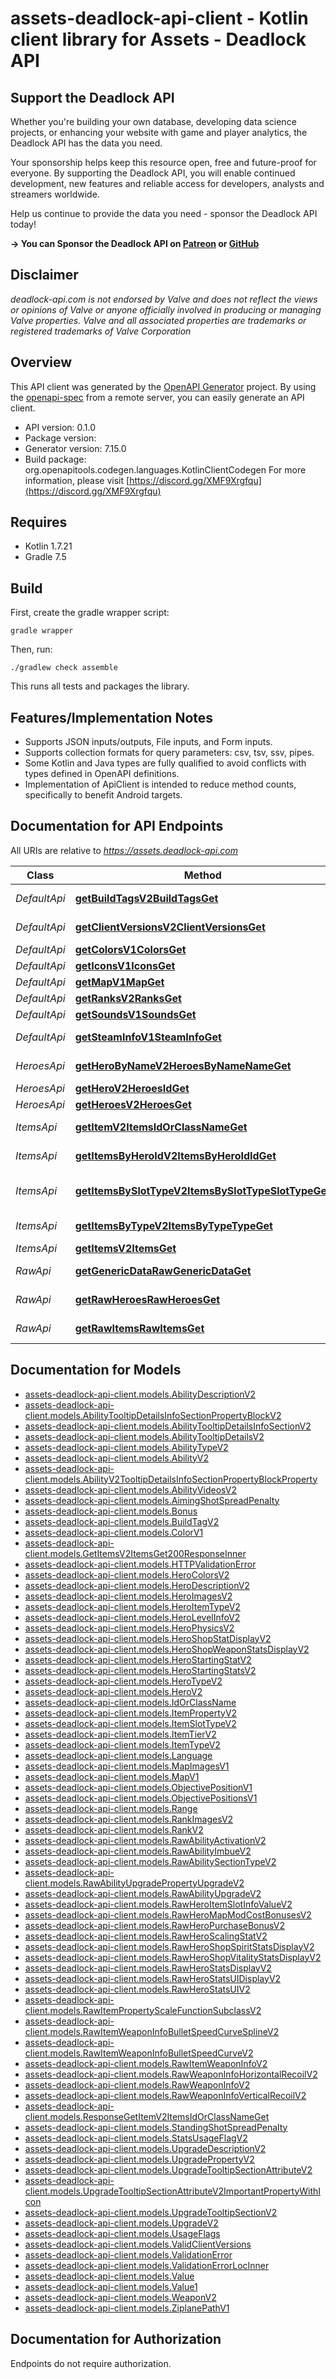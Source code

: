 # assets-deadlock-api-client - Kotlin client library for Assets - Deadlock API


## Support the Deadlock API

Whether you're building your own database, developing data science projects, or enhancing your website with game and player analytics, the Deadlock API has the data you need.

Your sponsorship helps keep this resource open, free and future-proof for everyone. By supporting the Deadlock API, you will enable continued development, new features and reliable access for developers, analysts and streamers worldwide.

Help us continue to provide the data you need - sponsor the Deadlock API today!

**-> You can Sponsor the Deadlock API on [Patreon](https://www.patreon.com/c/user?u=68961896) or [GitHub](https://github.com/sponsors/raimannma)**

## Disclaimer
_deadlock-api.com is not endorsed by Valve and does not reflect the views or opinions of Valve or anyone officially involved in producing or managing Valve properties. Valve and all associated properties are trademarks or registered trademarks of Valve Corporation_


## Overview
This API client was generated by the [OpenAPI Generator](https://openapi-generator.tech) project.  By using the [openapi-spec](https://github.com/OAI/OpenAPI-Specification) from a remote server, you can easily generate an API client.

- API version: 0.1.0
- Package version: 
- Generator version: 7.15.0
- Build package: org.openapitools.codegen.languages.KotlinClientCodegen
For more information, please visit [https://discord.gg/XMF9Xrgfqu](https://discord.gg/XMF9Xrgfqu)

## Requires

* Kotlin 1.7.21
* Gradle 7.5

## Build

First, create the gradle wrapper script:

```
gradle wrapper
```

Then, run:

```
./gradlew check assemble
```

This runs all tests and packages the library.

## Features/Implementation Notes

* Supports JSON inputs/outputs, File inputs, and Form inputs.
* Supports collection formats for query parameters: csv, tsv, ssv, pipes.
* Some Kotlin and Java types are fully qualified to avoid conflicts with types defined in OpenAPI definitions.
* Implementation of ApiClient is intended to reduce method counts, specifically to benefit Android targets.

<a id="documentation-for-api-endpoints"></a>
## Documentation for API Endpoints

All URIs are relative to *https://assets.deadlock-api.com*

| Class | Method | HTTP request | Description |
| ------------ | ------------- | ------------- | ------------- |
| *DefaultApi* | [**getBuildTagsV2BuildTagsGet**](docs/DefaultApi.md#getbuildtagsv2buildtagsget) | **GET** /v2/build-tags | Get Build Tags |
| *DefaultApi* | [**getClientVersionsV2ClientVersionsGet**](docs/DefaultApi.md#getclientversionsv2clientversionsget) | **GET** /v2/client-versions | Get Client Versions |
| *DefaultApi* | [**getColorsV1ColorsGet**](docs/DefaultApi.md#getcolorsv1colorsget) | **GET** /v1/colors | Get Colors |
| *DefaultApi* | [**getIconsV1IconsGet**](docs/DefaultApi.md#geticonsv1iconsget) | **GET** /v1/icons | Get Icons |
| *DefaultApi* | [**getMapV1MapGet**](docs/DefaultApi.md#getmapv1mapget) | **GET** /v1/map | Get Map |
| *DefaultApi* | [**getRanksV2RanksGet**](docs/DefaultApi.md#getranksv2ranksget) | **GET** /v2/ranks | Get Ranks |
| *DefaultApi* | [**getSoundsV1SoundsGet**](docs/DefaultApi.md#getsoundsv1soundsget) | **GET** /v1/sounds | Get Sounds |
| *DefaultApi* | [**getSteamInfoV1SteamInfoGet**](docs/DefaultApi.md#getsteaminfov1steaminfoget) | **GET** /v1/steam-info | Get Steam Info |
| *HeroesApi* | [**getHeroByNameV2HeroesByNameNameGet**](docs/HeroesApi.md#getherobynamev2heroesbynamenameget) | **GET** /v2/heroes/by-name/{name} | Get Hero By Name |
| *HeroesApi* | [**getHeroV2HeroesIdGet**](docs/HeroesApi.md#getherov2heroesidget) | **GET** /v2/heroes/{id} | Get Hero |
| *HeroesApi* | [**getHeroesV2HeroesGet**](docs/HeroesApi.md#getheroesv2heroesget) | **GET** /v2/heroes | Get Heroes |
| *ItemsApi* | [**getItemV2ItemsIdOrClassNameGet**](docs/ItemsApi.md#getitemv2itemsidorclassnameget) | **GET** /v2/items/{id_or_class_name} | Get Item |
| *ItemsApi* | [**getItemsByHeroIdV2ItemsByHeroIdIdGet**](docs/ItemsApi.md#getitemsbyheroidv2itemsbyheroididget) | **GET** /v2/items/by-hero-id/{id} | Get Items By Hero Id |
| *ItemsApi* | [**getItemsBySlotTypeV2ItemsBySlotTypeSlotTypeGet**](docs/ItemsApi.md#getitemsbyslottypev2itemsbyslottypeslottypeget) | **GET** /v2/items/by-slot-type/{slot_type} | Get Items By Slot Type |
| *ItemsApi* | [**getItemsByTypeV2ItemsByTypeTypeGet**](docs/ItemsApi.md#getitemsbytypev2itemsbytypetypeget) | **GET** /v2/items/by-type/{type} | Get Items By Type |
| *ItemsApi* | [**getItemsV2ItemsGet**](docs/ItemsApi.md#getitemsv2itemsget) | **GET** /v2/items | Get Items |
| *RawApi* | [**getGenericDataRawGenericDataGet**](docs/RawApi.md#getgenericdatarawgenericdataget) | **GET** /raw/generic_data | Get Generic Data |
| *RawApi* | [**getRawHeroesRawHeroesGet**](docs/RawApi.md#getrawheroesrawheroesget) | **GET** /raw/heroes | Get Raw Heroes |
| *RawApi* | [**getRawItemsRawItemsGet**](docs/RawApi.md#getrawitemsrawitemsget) | **GET** /raw/items | Get Raw Items |


<a id="documentation-for-models"></a>
## Documentation for Models

 - [assets-deadlock-api-client.models.AbilityDescriptionV2](docs/AbilityDescriptionV2.md)
 - [assets-deadlock-api-client.models.AbilityTooltipDetailsInfoSectionPropertyBlockV2](docs/AbilityTooltipDetailsInfoSectionPropertyBlockV2.md)
 - [assets-deadlock-api-client.models.AbilityTooltipDetailsInfoSectionV2](docs/AbilityTooltipDetailsInfoSectionV2.md)
 - [assets-deadlock-api-client.models.AbilityTooltipDetailsV2](docs/AbilityTooltipDetailsV2.md)
 - [assets-deadlock-api-client.models.AbilityTypeV2](docs/AbilityTypeV2.md)
 - [assets-deadlock-api-client.models.AbilityV2](docs/AbilityV2.md)
 - [assets-deadlock-api-client.models.AbilityV2TooltipDetailsInfoSectionPropertyBlockProperty](docs/AbilityV2TooltipDetailsInfoSectionPropertyBlockProperty.md)
 - [assets-deadlock-api-client.models.AbilityVideosV2](docs/AbilityVideosV2.md)
 - [assets-deadlock-api-client.models.AimingShotSpreadPenalty](docs/AimingShotSpreadPenalty.md)
 - [assets-deadlock-api-client.models.Bonus](docs/Bonus.md)
 - [assets-deadlock-api-client.models.BuildTagV2](docs/BuildTagV2.md)
 - [assets-deadlock-api-client.models.ColorV1](docs/ColorV1.md)
 - [assets-deadlock-api-client.models.GetItemsV2ItemsGet200ResponseInner](docs/GetItemsV2ItemsGet200ResponseInner.md)
 - [assets-deadlock-api-client.models.HTTPValidationError](docs/HTTPValidationError.md)
 - [assets-deadlock-api-client.models.HeroColorsV2](docs/HeroColorsV2.md)
 - [assets-deadlock-api-client.models.HeroDescriptionV2](docs/HeroDescriptionV2.md)
 - [assets-deadlock-api-client.models.HeroImagesV2](docs/HeroImagesV2.md)
 - [assets-deadlock-api-client.models.HeroItemTypeV2](docs/HeroItemTypeV2.md)
 - [assets-deadlock-api-client.models.HeroLevelInfoV2](docs/HeroLevelInfoV2.md)
 - [assets-deadlock-api-client.models.HeroPhysicsV2](docs/HeroPhysicsV2.md)
 - [assets-deadlock-api-client.models.HeroShopStatDisplayV2](docs/HeroShopStatDisplayV2.md)
 - [assets-deadlock-api-client.models.HeroShopWeaponStatsDisplayV2](docs/HeroShopWeaponStatsDisplayV2.md)
 - [assets-deadlock-api-client.models.HeroStartingStatV2](docs/HeroStartingStatV2.md)
 - [assets-deadlock-api-client.models.HeroStartingStatsV2](docs/HeroStartingStatsV2.md)
 - [assets-deadlock-api-client.models.HeroTypeV2](docs/HeroTypeV2.md)
 - [assets-deadlock-api-client.models.HeroV2](docs/HeroV2.md)
 - [assets-deadlock-api-client.models.IdOrClassName](docs/IdOrClassName.md)
 - [assets-deadlock-api-client.models.ItemPropertyV2](docs/ItemPropertyV2.md)
 - [assets-deadlock-api-client.models.ItemSlotTypeV2](docs/ItemSlotTypeV2.md)
 - [assets-deadlock-api-client.models.ItemTierV2](docs/ItemTierV2.md)
 - [assets-deadlock-api-client.models.ItemTypeV2](docs/ItemTypeV2.md)
 - [assets-deadlock-api-client.models.Language](docs/Language.md)
 - [assets-deadlock-api-client.models.MapImagesV1](docs/MapImagesV1.md)
 - [assets-deadlock-api-client.models.MapV1](docs/MapV1.md)
 - [assets-deadlock-api-client.models.ObjectivePositionV1](docs/ObjectivePositionV1.md)
 - [assets-deadlock-api-client.models.ObjectivePositionsV1](docs/ObjectivePositionsV1.md)
 - [assets-deadlock-api-client.models.Range](docs/Range.md)
 - [assets-deadlock-api-client.models.RankImagesV2](docs/RankImagesV2.md)
 - [assets-deadlock-api-client.models.RankV2](docs/RankV2.md)
 - [assets-deadlock-api-client.models.RawAbilityActivationV2](docs/RawAbilityActivationV2.md)
 - [assets-deadlock-api-client.models.RawAbilityImbueV2](docs/RawAbilityImbueV2.md)
 - [assets-deadlock-api-client.models.RawAbilitySectionTypeV2](docs/RawAbilitySectionTypeV2.md)
 - [assets-deadlock-api-client.models.RawAbilityUpgradePropertyUpgradeV2](docs/RawAbilityUpgradePropertyUpgradeV2.md)
 - [assets-deadlock-api-client.models.RawAbilityUpgradeV2](docs/RawAbilityUpgradeV2.md)
 - [assets-deadlock-api-client.models.RawHeroItemSlotInfoValueV2](docs/RawHeroItemSlotInfoValueV2.md)
 - [assets-deadlock-api-client.models.RawHeroMapModCostBonusesV2](docs/RawHeroMapModCostBonusesV2.md)
 - [assets-deadlock-api-client.models.RawHeroPurchaseBonusV2](docs/RawHeroPurchaseBonusV2.md)
 - [assets-deadlock-api-client.models.RawHeroScalingStatV2](docs/RawHeroScalingStatV2.md)
 - [assets-deadlock-api-client.models.RawHeroShopSpiritStatsDisplayV2](docs/RawHeroShopSpiritStatsDisplayV2.md)
 - [assets-deadlock-api-client.models.RawHeroShopVitalityStatsDisplayV2](docs/RawHeroShopVitalityStatsDisplayV2.md)
 - [assets-deadlock-api-client.models.RawHeroStatsDisplayV2](docs/RawHeroStatsDisplayV2.md)
 - [assets-deadlock-api-client.models.RawHeroStatsUIDisplayV2](docs/RawHeroStatsUIDisplayV2.md)
 - [assets-deadlock-api-client.models.RawHeroStatsUIV2](docs/RawHeroStatsUIV2.md)
 - [assets-deadlock-api-client.models.RawItemPropertyScaleFunctionSubclassV2](docs/RawItemPropertyScaleFunctionSubclassV2.md)
 - [assets-deadlock-api-client.models.RawItemWeaponInfoBulletSpeedCurveSplineV2](docs/RawItemWeaponInfoBulletSpeedCurveSplineV2.md)
 - [assets-deadlock-api-client.models.RawItemWeaponInfoBulletSpeedCurveV2](docs/RawItemWeaponInfoBulletSpeedCurveV2.md)
 - [assets-deadlock-api-client.models.RawItemWeaponInfoV2](docs/RawItemWeaponInfoV2.md)
 - [assets-deadlock-api-client.models.RawWeaponInfoHorizontalRecoilV2](docs/RawWeaponInfoHorizontalRecoilV2.md)
 - [assets-deadlock-api-client.models.RawWeaponInfoV2](docs/RawWeaponInfoV2.md)
 - [assets-deadlock-api-client.models.RawWeaponInfoVerticalRecoilV2](docs/RawWeaponInfoVerticalRecoilV2.md)
 - [assets-deadlock-api-client.models.ResponseGetItemV2ItemsIdOrClassNameGet](docs/ResponseGetItemV2ItemsIdOrClassNameGet.md)
 - [assets-deadlock-api-client.models.StandingShotSpreadPenalty](docs/StandingShotSpreadPenalty.md)
 - [assets-deadlock-api-client.models.StatsUsageFlagV2](docs/StatsUsageFlagV2.md)
 - [assets-deadlock-api-client.models.UpgradeDescriptionV2](docs/UpgradeDescriptionV2.md)
 - [assets-deadlock-api-client.models.UpgradePropertyV2](docs/UpgradePropertyV2.md)
 - [assets-deadlock-api-client.models.UpgradeTooltipSectionAttributeV2](docs/UpgradeTooltipSectionAttributeV2.md)
 - [assets-deadlock-api-client.models.UpgradeTooltipSectionAttributeV2ImportantPropertyWithIcon](docs/UpgradeTooltipSectionAttributeV2ImportantPropertyWithIcon.md)
 - [assets-deadlock-api-client.models.UpgradeTooltipSectionV2](docs/UpgradeTooltipSectionV2.md)
 - [assets-deadlock-api-client.models.UpgradeV2](docs/UpgradeV2.md)
 - [assets-deadlock-api-client.models.UsageFlags](docs/UsageFlags.md)
 - [assets-deadlock-api-client.models.ValidClientVersions](docs/ValidClientVersions.md)
 - [assets-deadlock-api-client.models.ValidationError](docs/ValidationError.md)
 - [assets-deadlock-api-client.models.ValidationErrorLocInner](docs/ValidationErrorLocInner.md)
 - [assets-deadlock-api-client.models.Value](docs/Value.md)
 - [assets-deadlock-api-client.models.Value1](docs/Value1.md)
 - [assets-deadlock-api-client.models.WeaponV2](docs/WeaponV2.md)
 - [assets-deadlock-api-client.models.ZiplanePathV1](docs/ZiplanePathV1.md)


<a id="documentation-for-authorization"></a>
## Documentation for Authorization

Endpoints do not require authorization.

